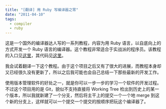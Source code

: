 ```yaml
---
title: "[翻译] 用 Ruby 写编译器之零"
date: "2011-04-10"
tags:
  - compiler
  - ruby
---
```


这是一个国外的编译器达人写的一系列教程，内容为用 Ruby 语言，以自底向上的方式开发一个 Ruby 语言的编译器。这个教程非常适合于实战派的程序员。该教程的入口见[这里](http://www.hokstad.com/compiler)，其代码见[这里](https://github.com/vidarh/writing-a-compiler-in-ruby)。

我会试着翻译一下这个教程。由于这个项目之后又有了很大的进展，而教程本身却又已经很久没有更新了，所以之后我可能也会自己总结一下那些最新的开发工作。

<!--more-->

使用版本管理软件的好处之一，就是你可以一步一步的学习一个软件的开发过程。不过这个项目用的是 Git，貌似不支持直接将 Working Tree 检出到历史上的某一个版本，所以我就新建了一个分支，然后将主干上的提交一个一个地 merge 到这个新的分支上，这样就可以一个提交一个提交的按顺序把玩这个编译器了。
